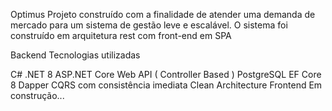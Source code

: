 Optimus
Projeto construído com a finalidade de atender uma demanda de mercado para um sistema de gestão leve e escalável. O sistema foi construído em arquitetura rest com front-end em SPA

Backend
Tecnologias utilizadas

C#
.NET 8
ASP.NET Core Web API ( Controller Based )
PostgreSQL
EF Core 8
Dapper
CQRS com consistência imediata
Clean Architecture
Frontend
Em construção...
